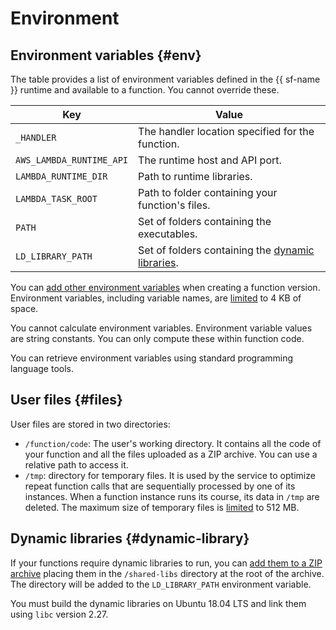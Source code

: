# Environment

## Environment variables {#env}

The table provides a list of environment variables defined in the {{ sf-name }} runtime and available to a function. You cannot override these.

| Key | Value |
| ---- | ---- |
| `_HANDLER` | The handler location specified for the function. |
| `AWS_LAMBDA_RUNTIME_API` | The runtime host and API port. |
| `LAMBDA_RUNTIME_DIR` | Path to runtime libraries. |
| `LAMBDA_TASK_ROOT` | Path to folder containing your function's files. |
| `PATH` | Set of folders containing the executables. |
| `LD_LIBRARY_PATH` | Set of folders containing the [dynamic libraries](#dynamic-library). |

You can [add other environment variables](../../operations/function/version-manage.md#version-env) when creating a function version. Environment variables, including variable names, are [limited](../limits.md#functions-limits) to 4 KB of space.

You cannot calculate environment variables. Environment variable values are string constants. You can only compute these within function code.

You can retrieve environment variables using standard programming language tools.

## User files {#files}

User files are stored in two directories:

* `/function/code`: The user's working directory. It contains all the code of your function and all the files uploaded as a ZIP archive. You can use a relative path to access it.
* `/tmp`: directory for temporary files. It is used by the service to optimize repeat function calls that are sequentially processed by one of its instances. When a function instance runs its course, its data in `/tmp` are deleted. The maximum size of temporary files is [limited](../limits.md#functions-limits) to 512 MB.

## Dynamic libraries {#dynamic-library}

If your functions require dynamic libraries to run, you can [add them to a ZIP archive](../function.md#upload) placing them in the `/shared-libs` directory at the root of the archive. The directory will be added to the `LD_LIBRARY_PATH` environment variable.

You must build the dynamic libraries on Ubuntu 18.04 LTS and link them using `libc` version 2.27.
